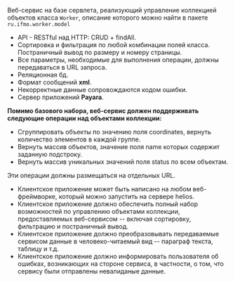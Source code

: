 Веб-сервис на базе сервлета, реализующий управление коллекцией объектов класса `Worker`, описание которого можно найти в пакете `ru.ifmo.worker.model`  
- API - RESTful над HTTP: CRUD + findAll.
- Сортировка и фильтрация по любой комбинации полей класса. 
  Постраничный вывод по размеру и номеру страницы.
- Все параметры, необходимые для выполнения операции, должны передаваться в URL запроса.
- Реляционная бд.
- Формат сообщений **xml**.
- Некорректные данные сопровождаются кодом ошибки.
- Сервер приложений **Payara**.

**Помимо базового набора, веб-сервис должен поддерживать следующие операции над объектами коллекции:**

- Сгруппировать объекты по значению поля coordinates, вернуть количество элементов в каждой группе.
- Вернуть массив объектов, значение поля name которых содержит заданную подстроку.
- Вернуть массив уникальных значений поля status по всем объектам.

Эти операции должны размещаться на отдельных URL.

- Клиентское приложение может быть написано на любом веб-фреймворке, который можно запустить на сервере helios.
- Клиентское приложение должно обеспечить полный набор возможностей по управлению объектами коллекции, предоставляемых веб-сервисом -- включая сортировку, фильтрацию и постраничный вывод.
- Клиентское приложение должно преобразовывать передаваемые сервисом данные в человеко-читаемый вид -- параграф текста, таблицу и т.д.
- Клиентское приложение должно информировать пользователя об ошибках, возникающих на стороне сервиса, в частности, о том, что сервису были отправлены невалиданые данные.